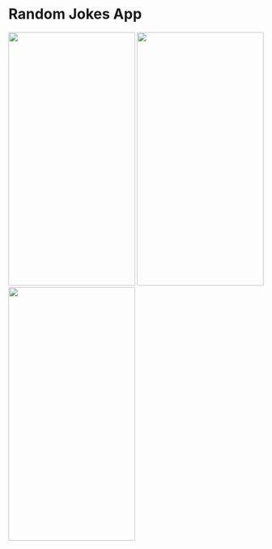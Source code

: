 # Random Jokes App

<img src = "https://user-images.githubusercontent.com/113701661/202160840-fe52dae0-e293-4858-8559-619abac0b177.png" height = 500 width = 250>
<img src = "https://user-images.githubusercontent.com/113701661/202160962-303c9c1d-35f1-47ba-b1d4-df8b7fbcc2e8.png" height = 500 width = 250>
<img src = "https://user-images.githubusercontent.com/113701661/202161016-b569f137-778b-4d5f-9534-9bf8fc401e90.png" height = 500 width = 250>
